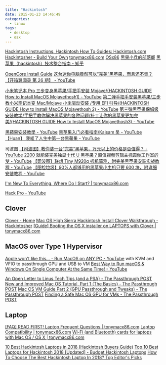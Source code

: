 ```yaml
---
title: "Hackintosh"
date: 2015-01-23 14:46:49
categories:
  - linux
tags:
  - desktop
  - osx
---
```


[Hackintosh Instructions, Hackintosh How To Guides: Hackintosh.com](http://www.hackintosh.com/)
[Hackintosher - Build Your Own](https://hackintosher.com/)
[tonymacx86.com](http://www.tonymacx86.com/)
[OSx86](http://wiki.osx86project.org/wiki/index.php/Main_Page)
[黑果小兵的部落阁](https://blog.daliansky.net/)
[黑苹果（hackintosh）技术整合指南 - 知乎](https://zhuanlan.zhihu.com/p/59202039)

[OpenCore Install Guide](https://dortania.github.io/OpenCore-Install-Guide/)
[这台迷你电脑竟然可以“完美”黑苹果，而且还不贵？【开箱翼闻录 第 26 期】 - YouTube](https://www.youtube.com/watch?v=d1olPsGzfGo)

[小米笔记本 Pro 三步变身黑苹果/手把手安装 Mojave/(HACKINTOSH GUIDE How to Install MacOS Mojavethosh1) - YouTube](https://www.youtube.com/watch?v=6Ef_ktXA6_s)
[第二弹手把手安装黑苹果/三步教小米笔记本变 Mac/Mojave 小米驱动安装 /专用 EFI 引导/(HACKINTOSH GUIDE How to Install MacOS Mojavethosh 2) - YouTube](https://www.youtube.com/watch?v=M0GqNuJvvj8)
[第三弹黑苹果保姆级安装教学/手把手教你解决黑苹果的各种问题/补丁让你的黑苹果更加完美/(HACKINTOSH GUIDE How to Install MacOS Mojavethosh3) - YouTube](https://www.youtube.com/watch?v=C47jJD879SE)

[黑蘋果安裝教學 - YouTube](https://www.youtube.com/playlist?list=PL0DjVqdYfD5x7wbxiU0NK0coievRMV6m_)
[黑苹果入门必看指南/Kaisam 吴 - YouTube](https://www.youtube.com/playlist?list=PL0S-cr-cd0sl5JNjvAj7f6VMwL66bFTbz)
[【Huan】 我組了人生中第一台黑蘋果 - YouTube](https://www.youtube.com/watch?v=RRQT9qZeu6g)

司波图
[【司波图】教你装一台“完美”黑苹果，万元以上的价格是否值得？ - YouTube](https://www.youtube.com/watch?v=m9MneUwOuk0)
[2200 就能装完美独显十代 U 黑苹果？超值视频剪辑主机圆你工作室的梦 - YouTube](https://www.youtube.com/watch?v=RXI5lNQrQoU)
[【司波图】联想 Tiny M920q 拆机简测，附完美黑苹果安装实战教程 - YouTube](https://www.youtube.com/watch?v=aktkKppp1MA)
[【图捡垃圾】90%人都够用的黑苹果小主机只要 600 块，附详细安装教程 - YouTube](https://www.youtube.com/watch?v=EN0pD_6pf8o)

[I'm New To Everything, Where Do I Start? | tonymacx86.com](https://www.tonymacx86.com/threads/im-new-to-everything-where-do-i-start.104542/)

[Hack Pro - YouTube](https://www.youtube.com/playlist?list=PL8mG-RkN2uTwt-f57H_iZsiLjdzmPPSMF)

## Clover

[Clover - Home](https://clover-wiki.zetam.org/home)
[Mac OS High Sierra Hackintosh Install Clover Walkthrough - Hackintosher](https://hackintosher.com/guides/macos-high-sierra-hackintosh-install-clover-walkthrough/)
[[Guide] Booting the OS X installer on LAPTOPS with Clover | tonymacx86.com](https://www.tonymacx86.com/threads/guide-booting-the-os-x-installer-on-laptops-with-clover.148093/)

## MacOS over Type 1 Hypervisor

[Apple won't like this... - Run MacOS on ANY PC - YouTube](https://www.youtube.com/watch?v=ATnpEOo3GJA) with KVM and VFIO to passthrough GPU and USB to VM
[Best Way to Run macOS & Windows On Single Computer At the Same Time! - YouTube](https://www.youtube.com/watch?v=jdYyfoZcgJI)

[An Open Letter to Linus Tech Tips (and a PSA) - The Passthrough POST](https://passthroughpo.st/an-open-letter-to-linus-tech-tips-and-a-psa/)
[New and Improved Mac OS Tutorial, Part 1 (The Basics) - The Passthrough POST](https://passthroughpo.st/new-and-improved-mac-os-tutorial-part-1-the-basics/)
[Mac OS VM Guide Part 2 (GPU Passthrough and Tweaks) - The Passthrough POST](https://passthroughpo.st/mac-os-vm-guide-part-2-gpu-passthrough-and-tweaks/)
[Finding a Safe Mac OS GPU for VMs - The Passthrough POST](https://passthroughpo.st/finding-a-safe-mac-os-gpu-for-vms/)

## Laptop

[[FAQ] READ FIRST! Laptop Frequent Questions | tonymacx86.com](https://www.tonymacx86.com/threads/faq-read-first-laptop-frequent-questions.164990/)
[Laptop Compatibility | tonymacx86.com](https://www.tonymacx86.com/threads/laptop-compatibility.106791/)
[Wi-Fi (and Bluetooth) cards for laptops with Mac OS / OS X | tonymacx86.com](https://www.tonymacx86.com/threads/wi-fi-and-bluetooth-cards-for-laptops-with-mac-os-os-x.97099/)

[10 Best Hackintosh Laptops in 2018 (Hackintosh Buyers Guide)](https://protechlists.com/hackintosh-laptops/)
[Top 10 Best Laptops for Hackintosh 2018 [Updated] - Budget Hackintosh Laptops](https://blazinglist.com/top-10-best-laptops-hackintosh-2015/)
[How To Choose The Best Hackintosh Laptop In 2018? Top Editor's Picks](https://lappiemag.com/best-laptop/best-hackintosh-laptop)
